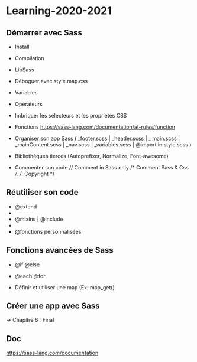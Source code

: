 # Learning-2020-2021

## Démarrer avec Sass
 
- Install

- Compilation

- LibSass

- Déboguer avec style.map.css

- Variables

- Opérateurs 

- Imbriquer les sélecteurs et les propriétés CSS

- Fonctions https://sass-lang.com/documentation/at-rules/function

- Organiser son app Sass ( _footer.scss | _header.scss | _ main.scss | _mainContent.scss | _nav.scss | _variables.scss | @import in style.scss )

- Bibliothèques tierces (Autoprefixer, Normalize, Font-awesome)

- Commenter son code // Comment in Sass only  /* Comment Sass & Css */.  /*! Copyright */



## Réutiliser son code

- @extend 
- 
- @mixins | @include
- 
- @fonctions personnalisées



## Fonctions avancées de Sass

- @if @else

- @each @for

- Définir et utiliser une map (Ex: map_get()


## Créer une app avec Sass

-> Chapitre 6 : Final


## Doc

https://sass-lang.com/documentation
